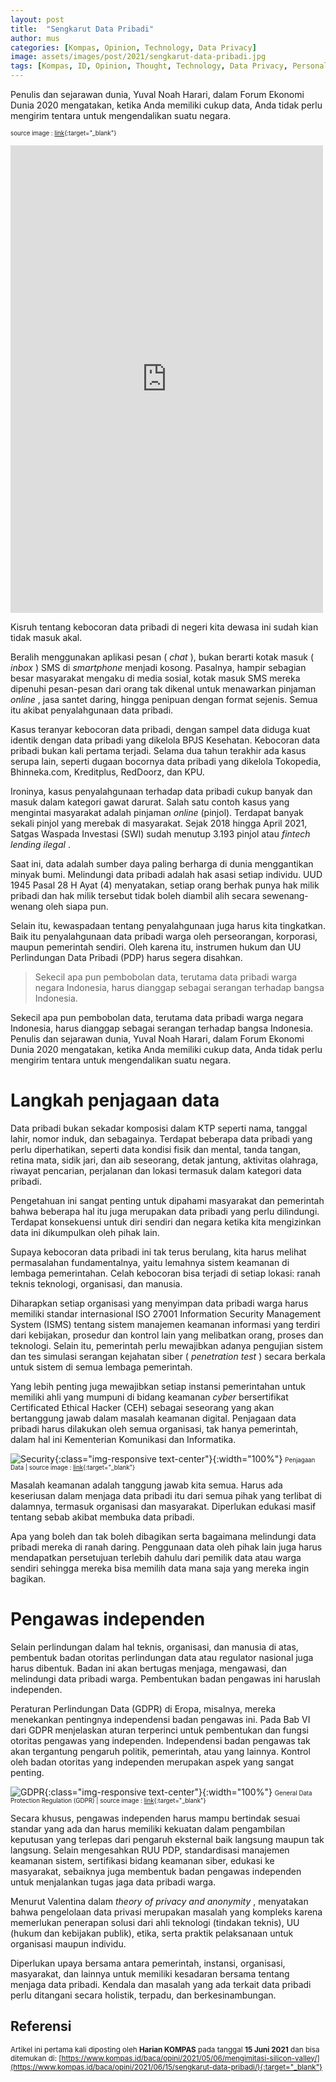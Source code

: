 ```yaml
---
layout: post
title:  "Sengkarut Data Pribadi"
author: mus
categories: [Kompas, Opinion, Technology, Data Privacy]
image: assets/images/post/2021/sengkarut-data-pribadi.jpg
tags: [Kompas, ID, Opinion, Thought, Technology, Data Privacy, Personal Data, Data Pribadi, featured]
---
```


Penulis dan sejarawan dunia, Yuval Noah Harari, dalam Forum Ekonomi Dunia 2020 mengatakan, ketika Anda memiliki cukup data, Anda tidak perlu mengirim tentara untuk mengendalikan suatu negara.

<small><small>source image : [link](https://www.facebook.com/hariankompas/posts/4640983762597362){:target="_blank"}</small></small>

<iframe src="https://www.facebook.com/plugins/post.php?href=https%3A%2F%2Fwww.facebook.com%2Fhariankompas%2Fposts%2F4640983762597362&show_text=true&width=500" width="500" height="748" style="border:none;overflow:hidden" scrolling="no" frameborder="0" allowfullscreen="true" allow="autoplay; clipboard-write; encrypted-media; picture-in-picture; web-share"></iframe>


Kisruh tentang kebocoran data pribadi di negeri kita dewasa ini sudah kian tidak masuk akal.

Beralih menggunakan aplikasi pesan ( *chat* ), bukan berarti kotak masuk ( *inbox* ) SMS di *smartphone* menjadi kosong. Pasalnya, hampir sebagian besar masyarakat mengaku di media sosial, kotak masuk SMS mereka dipenuhi pesan-pesan dari orang tak dikenal untuk menawarkan pinjaman *online* , jasa santet daring, hingga penipuan dengan format sejenis. Semua itu akibat penyalahgunaan data pribadi.

Kasus teranyar kebocoran data pribadi, dengan sampel data diduga kuat identik dengan data pribadi yang dikelola BPJS Kesehatan. Kebocoran data pribadi bukan kali pertama terjadi. Selama dua tahun terakhir ada kasus serupa lain, seperti dugaan bocornya data pribadi yang dikelola Tokopedia, Bhinneka.com, Kreditplus, RedDoorz, dan KPU.

Ironinya, kasus penyalahgunaan terhadap data pribadi cukup banyak dan masuk dalam kategori gawat darurat. Salah satu contoh kasus yang mengintai masyarakat adalah pinjaman *online* (pinjol). Terdapat banyak sekali pinjol yang merebak di masyarakat. Sejak 2018 hingga April 2021, Satgas Waspada Investasi (SWI) sudah menutup 3.193 pinjol atau *fintech lending ilegal* .

Saat ini, data adalah sumber daya paling berharga di dunia menggantikan minyak bumi. Melindungi data pribadi adalah hak asasi setiap individu. UUD 1945 Pasal 28 H Ayat (4) menyatakan, setiap orang berhak punya hak milik pribadi dan hak milik tersebut tidak boleh diambil alih secara sewenang-wenang oleh siapa pun.

Selain itu, kewaspadaan tentang penyalahgunaan juga harus kita tingkatkan. Baik itu penyalahgunaan data pribadi warga oleh perseorangan, korporasi, maupun pemerintah sendiri. Oleh karena itu, instrumen hukum dan UU Perlindungan Data Pribadi (PDP) harus segera disahkan.

> Sekecil apa pun pembobolan data, terutama data pribadi warga negara Indonesia, harus dianggap sebagai serangan terhadap bangsa Indonesia.


Sekecil apa pun pembobolan data, terutama data pribadi warga negara Indonesia, harus dianggap sebagai serangan terhadap bangsa Indonesia. Penulis dan sejarawan dunia, Yuval Noah Harari, dalam Forum Ekonomi Dunia 2020 mengatakan, ketika Anda memiliki cukup data, Anda tidak perlu mengirim tentara untuk mengendalikan suatu negara.


# Langkah penjagaan data

Data pribadi bukan sekadar komposisi dalam KTP seperti nama, tanggal lahir, nomor induk, dan sebagainya. Terdapat beberapa data pribadi yang perlu diperhatikan, seperti data kondisi fisik dan mental, tanda tangan, retina mata, sidik jari, dan aib seseorang, detak jantung, aktivitas olahraga, riwayat pencarian, perjalanan dan lokasi termasuk dalam kategori data pribadi.

Pengetahuan ini sangat penting untuk dipahami masyarakat dan pemerintah bahwa beberapa hal itu juga merupakan data pribadi yang perlu dilindungi. Terdapat konsekuensi untuk diri sendiri dan negara ketika kita mengizinkan data ini dikumpulkan oleh pihak lain.

Supaya kebocoran data pribadi ini tak terus berulang, kita harus melihat permasalahan fundamentalnya, yaitu lemahnya sistem keamanan di lembaga pemerintahan. Celah kebocoran bisa terjadi di setiap lokasi: ranah teknis teknologi, organisasi, dan manusia.

Diharapkan setiap organisasi yang menyimpan data pribadi warga harus memiliki standar internasional ISO 27001 Information Security Management System (ISMS) tentang sistem manajemen keamanan informasi yang terdiri dari kebijakan, prosedur dan kontrol lain yang melibatkan orang, proses dan teknologi. Selain itu, pemerintah perlu mewajibkan adanya pengujian sistem dan tes simulasi serangan kejahatan siber ( *penetration test* ) secara berkala untuk sistem di semua lembaga pemerintah.

Yang lebih penting juga mewajibkan setiap instansi pemerintahan untuk memiliki ahli yang mumpuni di bidang keamanan *cyber* bersertifikat Certificated Ethical Hacker (CEH) sebagai seseorang yang akan bertanggung jawab dalam masalah keamanan digital. Penjagaan data pribadi harus dilakukan oleh semua organisasi, tak hanya pemerintah, dalam hal ini Kementerian Komunikasi dan Informatika.

![Security](/assets/images/post/2021/security.jpg){:class="img-responsive text-center"}{:width="100%"} 
<small><small>Penjagaan Data | source image : [link](https://unsplash.com/photos/8FxJi5wuwKc){:target="_blank"}</small></small>
  

Masalah keamanan adalah tanggung jawab kita semua. Harus ada keseriusan dalam menjaga data pribadi itu dari semua pihak yang terlibat di dalamnya, termasuk organisasi dan masyarakat. Diperlukan edukasi masif tentang sebab akibat membuka data pribadi.

Apa yang boleh dan tak boleh dibagikan serta bagaimana melindungi data pribadi mereka di ranah daring. Penggunaan data oleh pihak lain juga harus mendapatkan persetujuan terlebih dahulu dari pemilik data atau warga sendiri sehingga mereka bisa memilih data mana saja yang mereka ingin bagikan.


# Pengawas independen

Selain perlindungan dalam hal teknis, organisasi, dan manusia di atas, pembentuk badan otoritas perlindungan data atau regulator nasional juga harus dibentuk. Badan ini akan bertugas menjaga, mengawasi, dan melindungi data pribadi warga. Pembentukan badan pengawas ini haruslah independen.

Peraturan Perlindungan Data (GDPR) di Eropa, misalnya, mereka menekankan pentingnya independensi badan pengawas ini. Pada Bab VI dari GDPR menjelaskan aturan terperinci untuk pembentukan dan fungsi otoritas pengawas yang independen. Independensi badan pengawas tak akan tergantung pengaruh politik, pemerintah, atau yang lainnya. Kontrol oleh badan otoritas yang independen merupakan aspek yang sangat penting.

![GDPR](/assets/images/post/2021/gdpr.png){:class="img-responsive text-center"}{:width="100%"} 
<small><small>General Data Protection Regulation (GDPR)
 | source image : [link](https://eipacc.eu/2018/02/07/european-commission/){:target="_blank"}</small></small>

Secara khusus, pengawas independen harus mampu bertindak sesuai standar yang ada dan harus memiliki kekuatan dalam pengambilan keputusan yang terlepas dari pengaruh eksternal baik langsung maupun tak langsung. Selain mengesahkan RUU PDP, standardisasi manajemen keamanan sistem, sertifikasi bidang keamanan siber, edukasi ke masyarakat, sebaiknya juga membentuk badan pengawas independen untuk menjalankan tugas jaga data pribadi warga.

Menurut Valentina dalam *theory of privacy and anonymity* , menyatakan bahwa pengelolaan data privasi merupakan masalah yang kompleks karena memerlukan penerapan solusi dari ahli teknologi (tindakan teknis), UU (hukum dan kebijakan publik), etika, serta praktik pelaksanaan untuk organisasi maupun individu.

Diperlukan upaya bersama antara pemerintah, instansi, organisasi, masyarakat, dan lainnya untuk memiliki kesadaran bersama tentang menjaga data pribadi. Kendala dan masalah yang ada terkait data pribadi perlu ditangani secara holistik, terpadu, dan berkesinambungan.




## Referensi

<small>Artikel ini pertama kali diposting oleh **Harian KOMPAS** pada tanggal **15 Juni 2021** dan bisa ditemukan di: [https://www.kompas.id/baca/opini/2021/05/06/mengimitasi-silicon-valley/](https://www.kompas.id/baca/opini/2021/06/15/sengkarut-data-pribadi/){:target="_blank"} </small>





